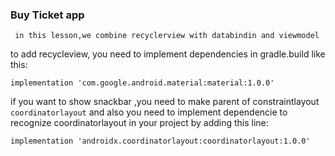 ### Buy Ticket app

` in this lesson,we combine recyclerview with databindin and viewmodel`



to add recycleview, you need to implement dependencies in gradle.build like this:

` implementation 'com.google.android.material:material:1.0.0' `


if you want to show snackbar ,you need to make parent of constraintlayout ` coordinatorlayout `
and also you need to implement dependencie 
to recognize coordinatorlayout in your project by adding this line:

`implementation 'androidx.coordinatorlayout:coordinatorlayout:1.0.0'`
